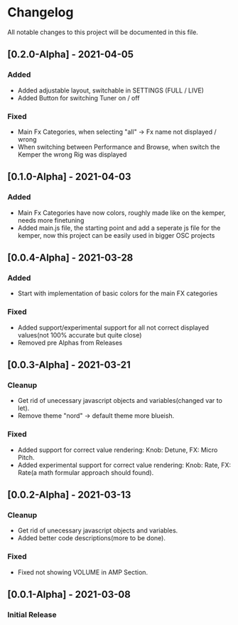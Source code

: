 # Changelog

All notable changes to this project will be documented in this file.

## [0.2.0-Alpha] - 2021-04-05

### Added
- Added adjustable layout, switchable in SETTINGS (FULL / LIVE)
- Added Button for switching Tuner on / off

### Fixed
- Main Fx Categories, when selecting "all" -> Fx name not displayed / wrong
- When switching between Performance and Browse, when switch the Kemper the wrong Rig was displayed

## [0.1.0-Alpha] - 2021-04-03

### Added
- Main Fx Categories have now colors, roughly made like on the kemper, needs more finetuning
- Added main.js file, the starting point and add a seperate js file for the kemper, now this project can be easily used in bigger OSC projects 


## [0.0.4-Alpha] - 2021-03-28

### Added
- Start with implementation of basic colors for the main FX categories

### Fixed

- Added support/experimental support for all not correct displayed values(not 100% accurate but quite close)
- Removed pre Alphas from Releases


## [0.0.3-Alpha] - 2021-03-21

### Cleanup

- Get rid of unecessary javascript objects and variables(changed var to let).
- Remove theme "nord" -> default theme more blueish.


### Fixed

- Added support for correct value rendering: Knob: Detune, FX: Micro Pitch.
- Added experimental support for correct value rendering: Knob: Rate, FX: Rate(a math formular approach should found).


## [0.0.2-Alpha] - 2021-03-13

### Cleanup

- Get rid of unecessary javascript objects and variables.
- Added better code descriptions(more to be done).

### Fixed

- Fixed not showing VOLUME in AMP Section.

## [0.0.1-Alpha] - 2021-03-08

### Initial Release
